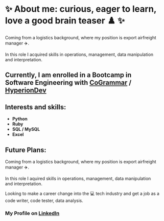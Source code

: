 # ✨ About me: curious, eager to learn, love a good brain teaser :chess_pawn: ✨ 
Coming from a logistics background, where my position is export airfreight manager :airplane:.

In this role I acquired skills in operations, management, data manipulation and interpretation.

## Currently, I am enrolled in a Bootcamp in Software Engineering with [CoGrammar](https://skills.cogrammar.com/) / [HyperionDev](https://www.hyperiondev.com/)
## Interests and skills:
- __Python__
- __Ruby__
- __SQL / MySQL__
- __Excel__

## Future Plans:
Coming from a logistics background, where my position is export airfreight manager :airplane:.

In this role I aquired skills in operations, management, data manipulation and interpretation.

Looking to make a career change into the :computer: tech industry and get a job as a code writer, code tester, data analysis.

### My Profile on [LinkedIn](https://www.linkedin.com/in/daniel-boerescu-49b30411b/) 

<!--
**DANIEL-BOERESCU/DANIEL-BOERESCU** is a ✨ _special_ ✨ repository because its `README.md` (this file) appears on your GitHub profile.

Here are some ideas to get you started:

- 🔭 I’m currently working on ...
- 🌱 I’m currently learning ...
- 👯 I’m looking to collaborate on ...
- 🤔 I’m looking for help with ...
- 💬 Ask me about ...
- 📫 How to reach me: ...
- 😄 Pronouns: ...
- ⚡ Fun fact: ...
-->
